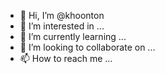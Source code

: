 - 👋 Hi, I’m @khoonton
- 👀 I’m interested in ...
- 🌱 I’m currently learning ...
- 💞️ I’m looking to collaborate on ...
- 📫 How to reach me ...

<!---
khoonton/khoonton is a ✨ special ✨ repository because its `README.md` (this file) appears on your GitHub profile.
You can click the Preview link to take a look at your changes.
--->
